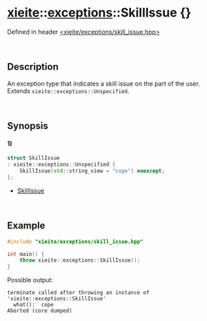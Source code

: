 # [xieite](../../xieite.md)\:\:[exceptions](../../exceptions.md)\:\:SkillIssue \{\}
Defined in header [<xieite/exceptions/skill_issue.hpp>](../../../include/xieite/exceptions/skill_issue.hpp)

&nbsp;

## Description
An exception type that indicates a skill issue on the part of the user. Extends `xieite::exceptions::Unspecified`.

&nbsp;

## Synopsis
#### 1)
```cpp
struct SkillIssue
: xieite::exceptions::Unspecified {
    SkillIssue(std::string_view = "cope") noexcept;
};
```
- [SkillIssue](./structures/skill_issue/1/operators/constructor.md)

&nbsp;

## Example
```cpp
#include "xieite/exceptions/skill_issue.hpp"

int main() {
    throw xieite::exceptions::SkillIssue();
}
```
Possible output:
```
terminate called after throwing an instance of 'xieite::exceptions::SkillIssue'
  what():  cope
Aborted (core dumped)
```
